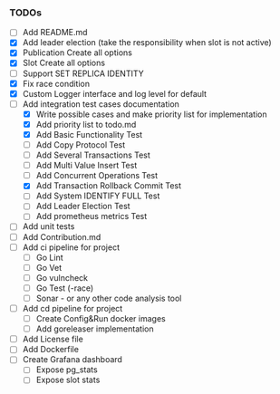 ### TODOs
- [ ] Add README.md
- [x] Add leader election (take the responsibility when slot is not active)
- [x] Publication Create all options
- [x] Slot Create all options
- [ ] Support SET REPLICA IDENTITY
- [x] Fix race condition
- [x] Custom Logger interface and log level for default 
- [ ] Add integration test cases documentation
  - [x] Write possible cases and make priority list for implementation
  - [x] Add priority list to todo.md
  - [x] Add Basic Functionality Test
  - [ ] Add Copy Protocol Test
  - [ ] Add Several Transactions Test
  - [ ] Add Multi Value Insert Test
  - [ ] Add Concurrent Operations Test
  - [x] Add Transaction Rollback Commit Test
  - [ ] Add System IDENTIFY FULL Test
  - [ ] Add Leader Election Test
  - [ ] Add prometheus metrics Test
- [ ] Add unit tests
- [ ] Add Contribution.md
- [ ] Add ci pipeline for project
  - [ ] Go Lint 
  - [ ] Go Vet
  - [ ] Go vulncheck
  - [ ] Go Test (-race)
  - [ ] Sonar - or any other code analysis tool
- [ ] Add cd pipeline for project
  - [ ] Create Config&Run docker images
  - [ ] Add goreleaser implementation
- [ ] Add License file
- [ ] Add Dockerfile
- [ ] Create Grafana dashboard
  - [ ] Expose pg_stats
  - [ ] Expose slot stats
